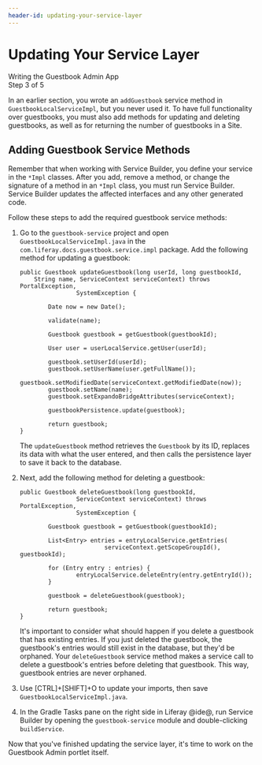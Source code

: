 ```yaml
---
header-id: updating-your-service-layer
---
```


# Updating Your Service Layer

<div class="learn-path-step">
    <p>Writing the Guestbook Admin App<br>Step 3 of 5</p>
</div>

In an earlier section, you wrote an `addGuestbook` service method in
`GuestbookLocalServiceImpl`, but you never used it. To have full functionality 
over guestbooks, you must also add methods for updating and deleting guestbooks, 
as well as for returning the number of guestbooks in a Site. 

## Adding Guestbook Service Methods

Remember that when working with Service Builder, you define your service in the
`*Impl` classes. After you add, remove a method, or change the signature of
a method in an `*Impl` class, you must run Service Builder. Service Builder
updates the affected interfaces and any other generated code. 

Follow these steps to add the required guestbook service methods: 

1.  Go to the `guestbook-service` project and open 
    `GuestbookLocalServiceImpl.java` in the 
    `com.liferay.docs.guestbook.service.impl` package. Add the following method 
    for updating a guestbook: 

        public Guestbook updateGuestbook(long userId, long guestbookId,
            String name, ServiceContext serviceContext) throws PortalException,
                        SystemException {

                Date now = new Date();

                validate(name);

                Guestbook guestbook = getGuestbook(guestbookId);

                User user = userLocalService.getUser(userId);

                guestbook.setUserId(userId);
                guestbook.setUserName(user.getFullName());
                guestbook.setModifiedDate(serviceContext.getModifiedDate(now));
                guestbook.setName(name);
                guestbook.setExpandoBridgeAttributes(serviceContext);

                guestbookPersistence.update(guestbook);

                return guestbook;
        }

    The `updateGuestbook` method retrieves the `Guestbook` by its ID, replaces 
    its data with what the user entered, and then calls the persistence layer to 
    save it back to the database. 

2.  Next, add the following method for deleting a guestbook: 

        public Guestbook deleteGuestbook(long guestbookId,
                        ServiceContext serviceContext) throws PortalException,
                        SystemException {

                Guestbook guestbook = getGuestbook(guestbookId);

                List<Entry> entries = entryLocalService.getEntries(
                                serviceContext.getScopeGroupId(), guestbookId);

                for (Entry entry : entries) {
                        entryLocalService.deleteEntry(entry.getEntryId());
                }

                guestbook = deleteGuestbook(guestbook);

                return guestbook;
        }

    It's important to consider what should happen if you delete a guestbook that
    has existing entries. If you just deleted the guestbook, the guestbook's 
    entries would still exist in the database, but they'd be orphaned. Your 
    `deleteGuestbook` service method makes a service call to delete a 
    guestbook's entries before deleting that guestbook. This way, guestbook 
    entries are never orphaned. 

3.  Use [CTRL]+[SHIFT]+O to update your imports, then save 
    `GuestbookLocalServiceImpl.java`.

4.  In the Gradle Tasks pane on the right side in Liferay @ide@, run Service 
    Builder by opening the `guestbook-service` module and double-clicking 
    `buildService`. 

Now that you've finished updating the service layer, it's time to work on the
Guestbook Admin portlet itself. 
